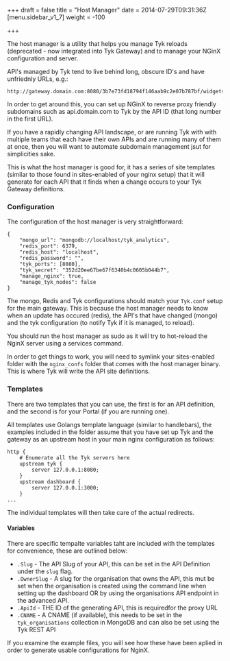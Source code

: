 +++
draft = false
title = "Host Manager"
date = 2014-07-29T09:31:36Z
[menu.sidebar_v1_7]
    weight = -100
    
+++

The host manager is a utility that helps you manage Tyk reloads (deprecated - now integrated into Tyk Gateway) and to manage your 
NGinX configuration and server.

API's managed by Tyk tend to live behind long, obscure ID's and have unfriednly URLs, e.g.:

	http://gateway.domain.com:8080/3b7e73fd18794f146aab9c2e07b787bf/widgets

In order to get around this, you can set up NGinX to reverse proxy friendly subdomains such as api.domain.com to Tyk by
the API ID (that long number in the first URL).

If you have a rapidly changing API landscape, or are running Tyk with with multiple teams that each have their own APIs and are 
running many of them at once, then you will want to automate subdomain management jsut for simplicities sake.

This is what the host manager is good for, it has a series of site templates (similar to those found in sites-enabled of your nginx
setup) that it will generate for each API that it finds when a change occurs to your Tyk Gateway definitions.

### Configuration

The configuration of the host manager is very straightforward:

	{
	    "mongo_url": "mongodb://localhost/tyk_analytics",
	    "redis_port": 6379,
	    "redis_host": "localhost",
	    "redis_password": "",
	    "tyk_ports": [8080],
	    "tyk_secret": "352d20ee67be67f6340b4c0605b044b7",
	    "manage_nginx": true,
	    "manage_tyk_nodes": false
	}

The mongo, Redis and Tyk configurations should match your `Tyk.conf` setup for the main gateway. This is because the host manager needs to know
when an update has occured (redis), the API's that have changed (mongo) and the tyk configuration (to notify Tyk if it is managed, to reload).

You should run the host manager as sudo as it will try to hot-reload the NginX server using a services command.

In order to get things to work, you will need to symlink your sites-enabled folder with the `nginx_confs` folder that comes with the host
manager binary. This is where Tyk will write the API site definitions.

### Templates

There are two templates that you can use, the first is for an API definition, and the second is for your Portal (if you are running one).

All templates use Golangs template language (similar to handlebars), the examples included in the folder assume that you have set up Tyk
and the gateway as an upstream host in your main nginx configuration as follows:

	http {
	    # Enumerate all the Tyk servers here
	    upstream tyk {
	        server 127.0.0.1:8080;
	    }
	    upstream dashboard {
	        server 127.0.0.1:3000;
	    }
	...

The individual templates will then take care of the actual redirects.

#### Variables

There are specific tempalte variables taht are included with the templates for convenience, these are outlined below:

* `.Slug` - The API Slug of your API, this can be set in the API Definition under the `slug` flag. 
* `.OwnerSlug` - A slug for the organisation that owns the API, this mut be set when the organisation is created using the command line when setting up the dashboard OR by using the organisations API endpoint in the advanced API.
* `.ApiId` - THE ID of the generating API, this is requiredfor the proxy URL
* `.CNAME` - A CNAME (if available), this needs to be set in the `tyk_organisations` collection in MongoDB and can also be set using the Tyk REST API

If you examine the example files, you will see how these have been aplied in order to generate usable configurations for NginX.
